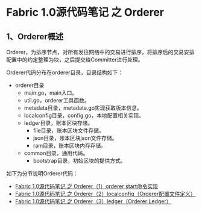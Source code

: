 # Fabric 1.0源代码笔记 之 Orderer

## 1、Orderer概述

Orderer，为排序节点，对所有发往网络中的交易进行排序，将排序后的交易安排配置中的约定整理为块，之后提交给Committer进行处理。

Orderer代码分布在orderer目录，目录结构如下：

* orderer目录
	* main.go，main入口。
	* util.go，orderer工具函数。
	* metadata目录，metadata.go实现获取版本信息。
	* localconfig目录，config.go，本地配置相关实现。
	* ledger目录，账本区块存储。
		* file目录，账本区块文件存储。
		* json目录，账本区块json文件存储。
		* ram目录，账本区块内存存储。
	* common目录，通用代码。
		* bootstrap目录，初始区块的提供方式。
	
如下为分节说明Orderer代码：
	
* [Fabric 1.0源代码笔记 之 Orderer（1）orderer start命令实现](orderer_start.md)
* [Fabric 1.0源代码笔记 之 Orderer（2）localconfig（Orderer配置文件定义）](localconfig.md)
* [Fabric 1.0源代码笔记 之 Orderer（3）ledger（Orderer Ledger）](orderer_ledger.md)